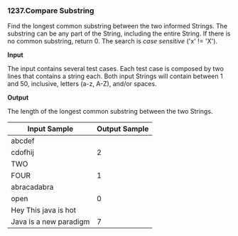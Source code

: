 ### 1237.Compare Substring

Find the longest common substring between the two informed Strings. The substring can be any part of the String, including the entire String. If there is no common substring, return 0. The search is *case sensitive* ('x' != 'X').

**Input**

The input contains several test cases. Each test case is composed by two lines that contains a string each. Both input Strings will contain between 1 and 50, inclusive, letters (a-z, A-Z), and/or spaces.

**Output**

The length of the longest common substring between the two Strings.

| Input Sample | Output Sample |
| ------------ | ------------- |
| abcdef |   |
| cdofhij |  2  |
| TWO |           |
| FOUR |  1   |
| abracadabra |          |
| open |  0  |
| Hey This java is hot |          |
| Java is a new paradigm |   7     |
